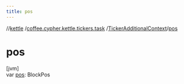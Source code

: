 ```yaml
---
title: pos
---
```

//[kettle](../../../index.html)
/[coffee.cypher.kettle.tickers.task](../index.html)
/[TickerAdditionalContext](index.html)/[pos](pos.html)

# pos

[jvm]\
var [pos](pos.html): BlockPos




